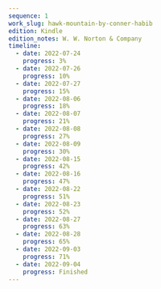 ```yaml
---
sequence: 1
work_slug: hawk-mountain-by-conner-habib
edition: Kindle
edition_notes: W. W. Norton & Company
timeline:
  - date: 2022-07-24
    progress: 3%
  - date: 2022-07-26
    progress: 10%
  - date: 2022-07-27
    progress: 15%
  - date: 2022-08-06
    progress: 18%
  - date: 2022-08-07
    progress: 21%
  - date: 2022-08-08
    progress: 27%
  - date: 2022-08-09
    progress: 30%
  - date: 2022-08-15
    progress: 42%
  - date: 2022-08-16
    progress: 47%
  - date: 2022-08-22
    progress: 51%
  - date: 2022-08-23
    progress: 52%
  - date: 2022-08-27
    progress: 63%
  - date: 2022-08-28
    progress: 65%
  - date: 2022-09-03
    progress: 71%
  - date: 2022-09-04
    progress: Finished
---
```


